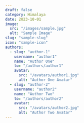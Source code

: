 ```yaml
---
draft: false
category: Himalaya
date: 2023-10-01
image:
  src: "/images/sample.jpg"
  alt: "Sample Image"
slug: "sample-slug"
icon: "sample-icon"
authors:
  - slug: "author-1"
    username: "author1"
    name: "Author One"
    to: "/authors/author1"
    avatar:
      src: "/avatars/author1.jpg"
      alt: "Author One Avatar"
  - slug: "author-2"
    username: "author2"
    name: "Author Two"
    to: "/authors/author2"
    avatar:
      src: "/avatars/author2.jpg"
      alt: "Author Two Avatar"
---
```

